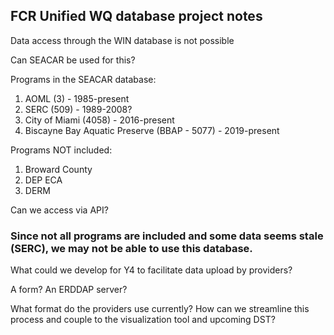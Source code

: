 ## FCR Unified WQ database project notes

Data access through the WIN database is not possible 

Can SEACAR be used for this?

Programs in the SEACAR database:
1. AOML (3) - 1985-present
2. SERC (509) - 1989-2008?
3. City of Miami (4058) - 2016-present
4. Biscayne Bay Aquatic Preserve (BBAP - 5077) - 2019-present

Programs NOT included:
1. Broward County
2. DEP ECA
3. DERM

Can we access via API?

### Since not all programs are included and some data seems stale (SERC), we may not be able to use this database.

What could we develop for Y4 to facilitate data upload by providers?

A form? An ERDDAP server?

What format do the providers use currently? How can we streamline this process and couple to the visualization tool and upcoming DST?

